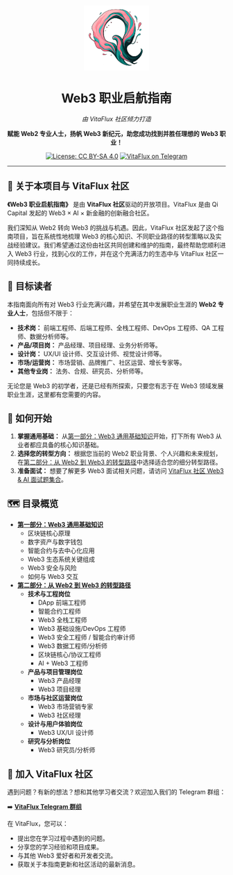 <p align="center">
    <img src="assets/VitaFluxLogo.png" alt="VitaFlux Community Logo" width="150"/>
</p>

<h1 align="center">Web3 职业启航指南</h1>
<p align="center"><em>由 VitaFlux 社区倾力打造</em></p>

<p align="center">
    <strong>赋能 Web2 专业人士，扬帆 Web3 新纪元，助您成功找到并胜任理想的 Web3 职业！</strong>
</p>

<p align="center">
    <a href="https://creativecommons.org/licenses/by-sa/4.0/"><img src="https://img.shields.io/badge/License-CC%20BY--SA%204.0-lightgrey.svg" alt="License: CC BY-SA 4.0"></a>
    <a href="https://t.me/+04_gJoUytQo0MjBl"><img src="https://img.shields.io/badge/Telegram-VitaFlux%20Community-blue.svg" alt="VitaFlux on Telegram"></a>
</p>

---

## 📖 关于本项目与 VitaFlux 社区

**《Web3 职业启航指南》** 是由 **VitaFlux 社区**驱动的开放项目。VitaFlux 是由 Qi Capital 发起的 Web3 × AI × 新金融的创新融合社区。

我们深知从 Web2 转向 Web3 的挑战与机遇。因此，VitaFlux 社区发起了这个指南项目，旨在系统性地梳理 Web3 的核心知识、不同职业路径的转型策略以及实战经验建议。我们希望通过这份由社区共同创建和维护的指南，最终帮助您顺利进入 Web3 行业，找到心仪的工作，并在这个充满活力的生态中与 VitaFlux 社区一同持续成长。

## 👥 目标读者

本指南面向所有对 Web3 行业充满兴趣，并希望在其中发展职业生涯的 **Web2 专业人士**，包括但不限于：

*   **技术岗：** 前端工程师、后端工程师、全栈工程师、DevOps 工程师、QA 工程师、数据分析师等。
*   **产品/项目岗：** 产品经理、项目经理、业务分析师等。
*   **设计岗：** UX/UI 设计师、交互设计师、视觉设计师等。
*   **市场/运营岗：** 市场营销、品牌推广、社区运营、增长专家等。
*   **其他专业岗：** 法务、合规、研究员、分析师等。

无论您是 Web3 的初学者，还是已经有所探索，只要您有志于在 Web3 领域发展职业生涯，这里都有您需要的内容。

## 🚀 如何开始

1.  **掌握通用基础：** 从[第一部分：Web3 通用基础知识](./01-web3-core-knowledge/)开始，打下所有 Web3 从业者都应具备的核心知识基础。
2.  **选择您的转型方向：** 根据您当前的 Web2 职业背景、个人兴趣和未来规划，在[第二部分：从 Web2 到 Web3 的转型路径](./02-role-specific-paths/)中选择适合您的细分转型路径。
3.  **准备面试：** 想要了解更多 Web3 面试相关问题，请访问 [VitaFlux 社区 Web3 & AI 面试题集合](https://github.com/sevenflux/interview-web3-ai)。

## 🗺️ 目录概览

*   **[第一部分：Web3 通用基础知识](./01-web3-core-knowledge/)**
    *   区块链核心原理
    *   数字资产与数字钱包
    *   智能合约与去中心化应用
    *   Web3 生态系统关键组成
    *   Web3 安全与风险
    *   如何与 Web3 交互
*   **[第二部分：从 Web2 到 Web3 的转型路径](./02-role-specific-paths/)**
    *   **技术与工程岗位**
        *   DApp 前端工程师
        *   智能合约工程师
        *   Web3 全栈工程师
        *   Web3 基础设施/DevOps 工程师
        *   Web3 安全工程师 / 智能合约审计师
        *   Web3 数据工程师/分析师
        *   区块链核心/协议工程师
        *   AI + Web3 工程师
    *   **产品与项目管理岗位**
        *   Web3 产品经理
        *   Web3 项目经理
    *   **市场与社区运营岗位**
        *   Web3 市场营销专家
        *   Web3 社区经理
    *   **设计与用户体验岗位**
        *   Web3 UX/UI 设计师
    *   **研究与分析岗位**
        *   Web3 研究员/分析师

## 💬 加入 VitaFlux 社区

遇到问题？有新的想法？想和其他学习者交流？欢迎加入我们的 Telegram 群组：

➡️ **[VitaFlux Telegram 群组](https://t.me/+04_gJoUytQo0MjBl)**

在 VitaFlux，您可以：
*   提出您在学习过程中遇到的问题。
*   分享您的学习经验和项目成果。
*   与其他 Web3 爱好者和开发者交流。
*   获取关于本指南更新和社区活动的最新消息。

